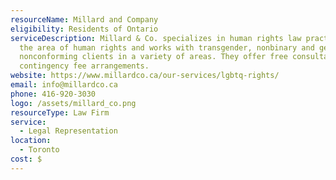 ```yaml
---
resourceName: Millard and Company
eligibility: Residents of Ontario
serviceDescription: Millard & Co. specializes in human rights law practice in
  the area of human rights and works with transgender, nonbinary and gender
  nonconforming clients in a variety of areas. They offer free consultations and
  contingency fee arrangements.
website: https://www.millardco.ca/our-services/lgbtq-rights/
email: info@millardco.ca
phone: 416-920-3030
logo: /assets/millard_co.png
resourceType: Law Firm
service:
  - Legal Representation
location:
  - Toronto
cost: $
---
```

